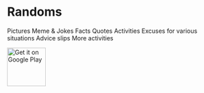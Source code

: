 # Randoms

Pictures
Meme & Jokes
Facts
Quotes
Activities
Excuses for various situations
Advice slips
More activities

<a href="https://play.google.com/store/apps/details?id=com.randoms.pictures.memes.jokes.facts.quotes.activities.excuses.advices.app" target="_blank"><img src="https://play.google.com/intl/en_us/badges/images/generic/en-play-badge.png" alt="Get it on Google Play" height="90"/></a>
